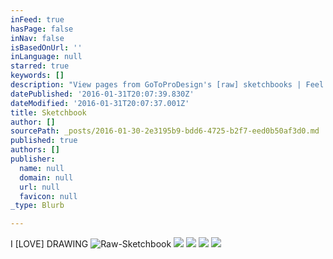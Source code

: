 ```yaml
---
inFeed: true
hasPage: false
inNav: false
isBasedOnUrl: ''
inLanguage: null
starred: true
keywords: []
description: "View pages from GoToProDesign's [raw] sketchbooks | Feel free to browse through the  galleries | Draw. Draw. Draw.\""
datePublished: '2016-01-31T20:07:39.830Z'
dateModified: '2016-01-31T20:07:37.001Z'
title: Sketchbook
author: []
sourcePath: _posts/2016-01-30-2e3195b9-bdd6-4725-b2f7-eed0b50af3d0.md
published: true
authors: []
publisher:
  name: null
  domain: null
  url: null
  favicon: null
_type: Blurb

---
```

I \[LOVE\] DRAWING
![Raw-Sketchbook](https://s3-us-west-2.amazonaws.com/the-grid-img/p/340f10ff4f72fb6ca8cc503321070689a5d10d68.jpg)
![](https://s3-us-west-2.amazonaws.com/the-grid-img/p/c7279079ed97ee58a23688356e5829e5a92dbf6f.jpg)
![](https://the-grid-user-content.s3-us-west-2.amazonaws.com/5f47a563-8d8a-4f48-ab71-e3c8d1ef5474.jpg)
![](https://the-grid-user-content.s3-us-west-2.amazonaws.com/40479993-3987-45e3-a3ea-eefd34f605cb.jpg)
![](https://the-grid-user-content.s3-us-west-2.amazonaws.com/63bb9cd5-69a7-4400-a0d5-f66c97466b9b.jpg)